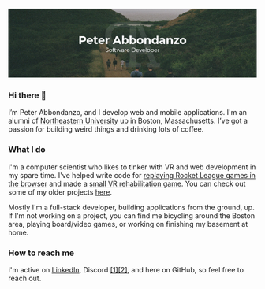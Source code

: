 <p align="center">
  <img width="900" height="auto" src="https://github.com/Abbondanzo/Abbondanzo/blob/master/header.png">
</p>

### Hi there 👋

I’m Peter Abbondanzo, and I develop web and mobile applications. I'm an alumni of [Northeastern University](http://www.northeastern.edu/) up in Boston, Massachusetts. I’ve got a passion for building weird things and drinking lots of coffee.

### What I do

I'm a computer scientist who likes to tinker with VR and web development in my spare time. I've helped write code for [replaying Rocket League games in the browser](https://github.com/SaltieRL/DistributedReplays) and made a [small VR rehabilitation game](https://github.com/NUVR/Magic-Mover). You can check out some of my older projects [here](https://abbondanzo.com/projects).

Mostly I'm a full-stack developer, building applications from the ground, up. If I'm not working on a project, you can find me bicycling around the Boston area, playing board/video games, or working on finishing my basement at home.

### How to reach me

I'm active on [LinkedIn](https://www.linkedin.com/in/pabbondanzo), Discord [[1]](https://discord.gg/GwM7RBY)[[2]](https://discord.gg/K3njNxF), and here on GitHub, so feel free to reach out.
